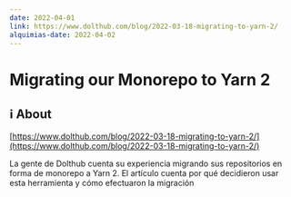 ```yaml
---
date: 2022-04-01
link: https://www.dolthub.com/blog/2022-03-18-migrating-to-yarn-2/
alquimias-date: 2022-04-02
---
```


# Migrating our Monorepo to Yarn 2

## ℹ️ About

[https://www.dolthub.com/blog/2022-03-18-migrating-to-yarn-2/](https://www.dolthub.com/blog/2022-03-18-migrating-to-yarn-2/)

La gente de Dolthub cuenta su experiencia migrando sus repositorios en forma de monorepo a Yarn 2. El artículo cuenta por qué decidieron usar esta herramienta y cómo efectuaron la migración


